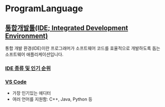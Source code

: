 # ProgramLanguage

## [통합개발툴(IDE; Integrated Development Environment)](https://aws.amazon.com/ko/what-is/ide/)
통합 개발 환경(IDE)이란 프로그래머가 소프트웨어 코드를 효율적으로 개발하도록 돕는 소프트웨어 애플리케이션입니다. 

### [IDE 종류 및 인기 순위](https://www.snugarchive.com/blog/best-ide-text-editors/)
### [VS Code](./vscode.md) 
  - 가장 인기있는 에디터 
  - 여러 언어를 지원함: C++, Java, Python 등
